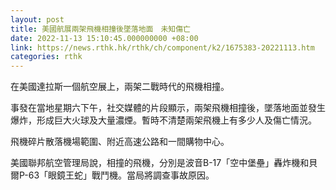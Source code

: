 ```yaml
---
layout: post
title: 美國航展兩架飛機相撞後墜落地面　未知傷亡
date: 2022-11-13 15:10:45.000000000 +08:00
link: https://news.rthk.hk/rthk/ch/component/k2/1675383-20221113.htm
categories: rthk
---
```


在美國達拉斯一個航空展上，兩架二戰時代的飛機相撞。

事發在當地星期六下午，社交媒體的片段顯示，兩架飛機相撞後，墜落地面並發生爆炸，形成巨大火球及大量濃煙。暫時不清楚兩架飛機上有多少人及傷亡情況。

飛機碎片散落機場範圍、附近高速公路和一間購物中心。

美國聯邦航空管理局說，相撞的飛機，分別是波音B-17「空中堡壘」轟炸機和貝爾P-63「眼鏡王蛇」戰鬥機。當局將調查事故原因。
